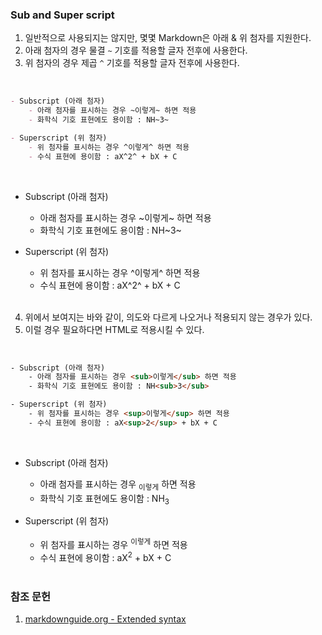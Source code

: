 <h3 id="Sub-SuperScript">Sub and Super script</h3>

1. 일반적으로 사용되지는 않지만, 몇몇 Markdown은 아래 & 위 첨자를 지원한다.
2. 아래 첨자의 경우 물결 `~` 기호를 적용할 글자 전후에 사용한다.
3. 위 첨자의 경우 제곱 `^` 기호를 적용할 글자 전후에 사용한다.
<br>

```md
- Subscript (아래 첨자)
    - 아래 첨자를 표시하는 경우 ~이렇게~ 하면 적용
    - 화학식 기호 표현에도 용이함 : NH~3~

- Superscript (위 첨자)
    - 위 첨자를 표시하는 경우 ^이렇게^ 하면 적용
    - 수식 표현에 용이함 : aX^2^ + bX + C
```
<br>

- Subscript (아래 첨자)
    - 아래 첨자를 표시하는 경우 ~이렇게~ 하면 적용
    - 화학식 기호 표현에도 용이함 : NH~3~

- Superscript (위 첨자)
    - 위 첨자를 표시하는 경우 ^이렇게^ 하면 적용
    - 수식 표현에 용이함 : aX^2^ + bX + C
<br><br>

4. 위에서 보여지는 바와 같이, 의도와 다르게 나오거나 적용되지 않는 경우가 있다.
5. 이럴 경우 필요하다면 HTML로 적용시킬 수 있다.
<br>

```html
- Subscript (아래 첨자)
    - 아래 첨자를 표시하는 경우 <sub>이렇게</sub> 하면 적용
    - 화학식 기호 표현에도 용이함 : NH<sub>3</sub>

- Superscript (위 첨자)
    - 위 첨자를 표시하는 경우 <sup>이렇게</sup> 하면 적용
    - 수식 표현에 용이함 : aX<sup>2</sup> + bX + C
```
<br>

- Subscript (아래 첨자)
    - 아래 첨자를 표시하는 경우 <sub>이렇게</sub> 하면 적용
    - 화학식 기호 표현에도 용이함 : NH<sub>3</sub>

- Superscript (위 첨자)
    - 위 첨자를 표시하는 경우 <sup>이렇게</sup> 하면 적용
    - 수식 표현에 용이함 : aX<sup>2</sup> + bX + C
<br><br>

<h3 id="참조-문헌">참조 문헌</h3>

1. [markdownguide.org - Extended syntax](https://www.markdownguide.org/extended-syntax/#emoji "Extended syntax overview")